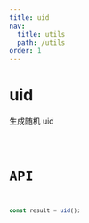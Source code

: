 ```yaml
---
title: uid
nav:
  title: utils
  path: /utils
order: 1
---
```


# uid

生成随机 uid

<code src="./index.tsx">

# API

```typescript
const result = uid();
```

